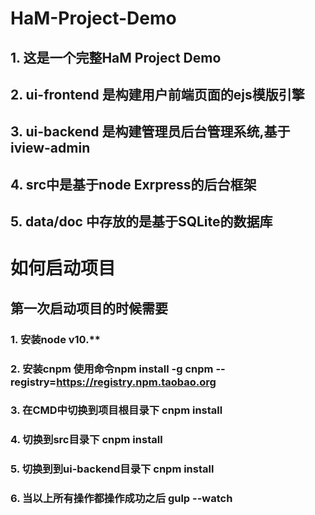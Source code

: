 # HaM-Project-Demo
## 1. 这是一个完整HaM Project Demo
## 2. ui-frontend 是构建用户前端页面的ejs模版引擎
## 3. ui-backend 是构建管理员后台管理系统,基于iview-admin
## 4. src中是基于node Exrpress的后台框架
## 5. data/doc 中存放的是基于SQLite的数据库

# 如何启动项目
## 第一次启动项目的时候需要
###  1. 安装node v10.**
###  2. 安装cnpm 使用命令npm install -g cnpm --registry=https://registry.npm.taobao.org
###  3. 在CMD中切换到项目根目录下 cnpm install 
###  4. 切换到src目录下 cnpm install
###  5. 切换到到ui-backend目录下 cnpm install
###  6. 当以上所有操作都操作成功之后 gulp --watch
